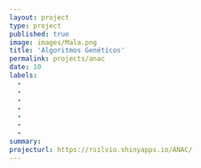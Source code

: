 ```yaml
---
layout: project
type: project
published: true
image: images/Mala.png
title: 'Algoritmos Genéticos'
permalink: projects/anac
date: 10
labels:
  -  
  - 
  - 
  - 
  - 
  - 
  - 
summary: 
projecturl: https://rsilvio.shinyapps.io/ANAC/
---
```

